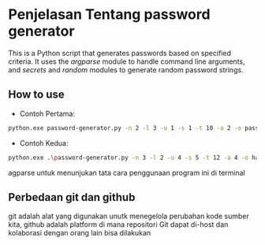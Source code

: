# Penjelasan Tentang password generator
This is a Python script that generates passwords based on specified criteria. It uses the *argparse* module to handle command line arguments, and *secrets* and *random* modules to generate random password strings.

## How to use
- Contoh Pertama: 
```bash
python.exe password-generator.py -n 2 -l 3 -u 1 -s 1 -t 10 -a 2 -o passwords.txt
```
- Contoh Kedua: 
```bash
python.exe .\password-generator.py -n 3 -l 2 -u 4 -s 5 -t 12 -a 4 -o hasil-passwordku.txt
```

agparse untuk menunjukan tata cara penggunaan program ini di terminal

## Perbedaan git dan github
git adalah alat yang digunakan unutk menegelola perubahan kode sumber kita, 
github adalah platform di mana repositori Git dapat di-host dan kolaborasi dengan orang lain bisa dilakukan